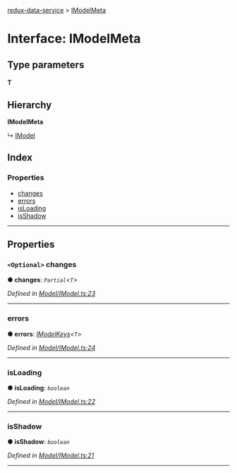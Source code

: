 [redux-data-service](../README.md) > [IModelMeta](../interfaces/imodelmeta.md)

# Interface: IModelMeta

## Type parameters
#### T 
## Hierarchy

**IModelMeta**

↳  [IModel](imodel.md)

## Index

### Properties

* [changes](imodelmeta.md#changes)
* [errors](imodelmeta.md#errors)
* [isLoading](imodelmeta.md#isloading)
* [isShadow](imodelmeta.md#isshadow)

---

## Properties

<a id="changes"></a>

### `<Optional>` changes

**● changes**: *`Partial`<`T`>*

*Defined in [Model/IModel.ts:23](https://github.com/Rediker-Software/redux-data-service/blob/22c168c/src/Model/IModel.ts#L23)*

___
<a id="errors"></a>

###  errors

**● errors**: *[IModelKeys](../#imodelkeys)<`T`>*

*Defined in [Model/IModel.ts:24](https://github.com/Rediker-Software/redux-data-service/blob/22c168c/src/Model/IModel.ts#L24)*

___
<a id="isloading"></a>

###  isLoading

**● isLoading**: *`boolean`*

*Defined in [Model/IModel.ts:22](https://github.com/Rediker-Software/redux-data-service/blob/22c168c/src/Model/IModel.ts#L22)*

___
<a id="isshadow"></a>

###  isShadow

**● isShadow**: *`boolean`*

*Defined in [Model/IModel.ts:21](https://github.com/Rediker-Software/redux-data-service/blob/22c168c/src/Model/IModel.ts#L21)*

___

